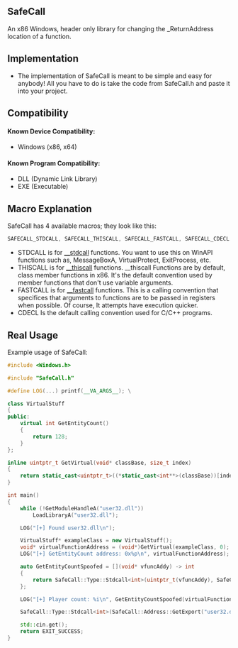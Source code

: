 ## SafeCall
An x86 Windows, header only library for changing the _ReturnAddress location of a function.

## Implementation
- The implementation of SafeCall is meant to be simple and easy for anybody! All you have to do is take the code from SafeCall.h and paste it into your project.

## Compatibility
#### Known Device Compatibility:
- Windows (x86, x64)

#### Known Program Compatibility:
- DLL (Dynamic Link Library)
- EXE (Executable)

## Macro Explanation
SafeCall has 4 available macros; they look like this:
```cpp
SAFECALL_STDCALL, SAFECALL_THISCALL, SAFECALL_FASTCALL, SAFECALL_CDECL
```

- STDCALL is for [__stdcall](https://learn.microsoft.com/en-us/cpp/cpp/stdcall?view=msvc-170) functions. You want to use this on WinAPI functions such as, MessageBoxA, VirtualProtect, ExitProcess, etc.
- THISCALL is for [__thiscall](https://learn.microsoft.com/en-us/cpp/cpp/thiscall?view=msvc-170) functions. __thiscall Functions are by default, class member functions in x86. It's the default convention used by member functions that don't use variable arguments.
- FASTCALL is for [__fastcall](https://learn.microsoft.com/en-us/cpp/cpp/fastcall?view=msvc-170) functions. This is a calling convention that specifices that arguments to functions are to be passed in registers when possible. Of course, It attempts have execution quicker.
- CDECL Is the default calling convention used for C/C++ programs.

## Real Usage
Example usage of SafeCall:

```cpp
#include <Windows.h>

#include "SafeCall.h"

#define LOG(...) printf(__VA_ARGS__); \

class VirtualStuff
{
public:
    virtual int GetEntityCount()
    {
        return 128;
    }
};

inline uintptr_t GetVirtual(void* classBase, size_t index)
{
    return static_cast<uintptr_t>((*static_cast<int**>(classBase))[index]);
}

int main()
{
    while (!GetModuleHandleA("user32.dll"))
        LoadLibraryA("user32.dll");

    LOG("[+] Found user32.dll\n");

    VirtualStuff* exampleClass = new VirtualStuff();
    void* virtualFunctionAddress = (void*)GetVirtual(exampleClass, 0);
    LOG("[+] GetEntityCount address: 0x%p\n", virtualFunctionAddress);

    auto GetEntityCountSpoofed = [](void* vfuncAddy) -> int
    {
        return SafeCall::Type::Stdcall<int>(uintptr_t(vfuncAddy), SafeCall::Address::GetGadget("user32.dll"));
    };

    LOG("[+] Player count: %i\n", GetEntityCountSpoofed(virtualFunctionAddress));

    SafeCall::Type::Stdcall<int>(SafeCall::Address::GetExport("user32.dll", "MessageBoxA"), SafeCall::Address::GetGadget("user32.dll"), nullptr, "Spoofed call", "Alert", MB_OK);

    std::cin.get();
    return EXIT_SUCCESS;
}
```
